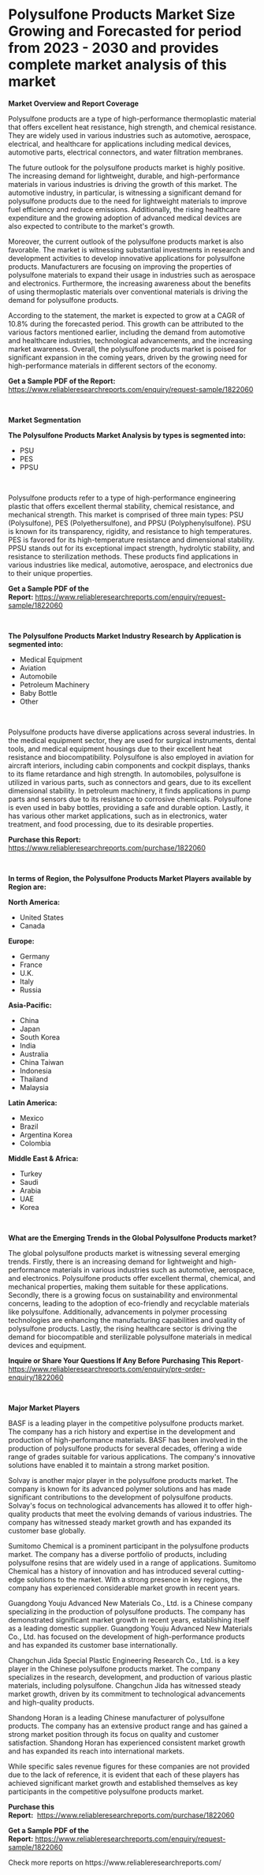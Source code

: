 <p><h1>Polysulfone Products Market Size Growing and Forecasted for period from 2023 - 2030 and provides complete market analysis of this market</h1></p><p><strong>Market Overview and Report Coverage</strong></p>
<p><p>Polysulfone products are a type of high-performance thermoplastic material that offers excellent heat resistance, high strength, and chemical resistance. They are widely used in various industries such as automotive, aerospace, electrical, and healthcare for applications including medical devices, automotive parts, electrical connectors, and water filtration membranes.</p><p>The future outlook for the polysulfone products market is highly positive. The increasing demand for lightweight, durable, and high-performance materials in various industries is driving the growth of this market. The automotive industry, in particular, is witnessing a significant demand for polysulfone products due to the need for lightweight materials to improve fuel efficiency and reduce emissions. Additionally, the rising healthcare expenditure and the growing adoption of advanced medical devices are also expected to contribute to the market's growth.</p><p>Moreover, the current outlook of the polysulfone products market is also favorable. The market is witnessing substantial investments in research and development activities to develop innovative applications for polysulfone products. Manufacturers are focusing on improving the properties of polysulfone materials to expand their usage in industries such as aerospace and electronics. Furthermore, the increasing awareness about the benefits of using thermoplastic materials over conventional materials is driving the demand for polysulfone products.</p><p>According to the statement, the market is expected to grow at a CAGR of 10.8% during the forecasted period. This growth can be attributed to the various factors mentioned earlier, including the demand from automotive and healthcare industries, technological advancements, and the increasing market awareness. Overall, the polysulfone products market is poised for significant expansion in the coming years, driven by the growing need for high-performance materials in different sectors of the economy.</p></p>
<p><strong>Get a Sample PDF of the Report:</strong> <a href="https://www.reliableresearchreports.com/enquiry/request-sample/1822060">https://www.reliableresearchreports.com/enquiry/request-sample/1822060</a></p>
<p>&nbsp;</p>
<p><strong>Market Segmentation</strong></p>
<p><strong>The Polysulfone Products Market Analysis by types is segmented into:</strong></p>
<p><ul><li>PSU</li><li>PES</li><li>PPSU</li></ul></p>
<p>&nbsp;</p>
<p><p>Polysulfone products refer to a type of high-performance engineering plastic that offers excellent thermal stability, chemical resistance, and mechanical strength. This market is comprised of three main types: PSU (Polysulfone), PES (Polyethersulfone), and PPSU (Polyphenylsulfone). PSU is known for its transparency, rigidity, and resistance to high temperatures. PES is favored for its high-temperature resistance and dimensional stability. PPSU stands out for its exceptional impact strength, hydrolytic stability, and resistance to sterilization methods. These products find applications in various industries like medical, automotive, aerospace, and electronics due to their unique properties.</p></p>
<p><strong>Get a Sample PDF of the Report:</strong>&nbsp;<a href="https://www.reliableresearchreports.com/enquiry/request-sample/1822060">https://www.reliableresearchreports.com/enquiry/request-sample/1822060</a></p>
<p>&nbsp;</p>
<p><strong>The Polysulfone Products Market Industry Research by Application is segmented into:</strong></p>
<p><ul><li>Medical Equipment</li><li>Aviation</li><li>Automobile</li><li>Petroleum Machinery</li><li>Baby Bottle</li><li>Other</li></ul></p>
<p>&nbsp;</p>
<p><p>Polysulfone products have diverse applications across several industries. In the medical equipment sector, they are used for surgical instruments, dental tools, and medical equipment housings due to their excellent heat resistance and biocompatibility. Polysulfone is also employed in aviation for aircraft interiors, including cabin components and cockpit displays, thanks to its flame retardance and high strength. In automobiles, polysulfone is utilized in various parts, such as connectors and gears, due to its excellent dimensional stability. In petroleum machinery, it finds applications in pump parts and sensors due to its resistance to corrosive chemicals. Polysulfone is even used in baby bottles, providing a safe and durable option. Lastly, it has various other market applications, such as in electronics, water treatment, and food processing, due to its desirable properties.</p></p>
<p><strong>Purchase this Report:</strong>&nbsp; <a href="https://www.reliableresearchreports.com/purchase/1822060">https://www.reliableresearchreports.com/purchase/1822060</a></p>
<p>&nbsp;</p>
<p><strong>In terms of Region, the Polysulfone Products Market Players available by Region are:</strong></p>
<p>
    <p> <strong> North America: </strong>
        <ul>
            <li>United States</li>
            <li>Canada</li>
        </ul>
        </p> 
    <p> <strong> Europe: </strong>
        <ul>
            <li>Germany</li>
            <li>France</li>
            <li>U.K.</li>
            <li>Italy</li>
            <li>Russia</li>
        </ul>
        </p> 
    <p> <strong> Asia-Pacific: </strong>
        <ul>
            <li>China</li>
            <li>Japan</li>
            <li>South Korea</li>
            <li>India</li>
            <li>Australia</li>
            <li>China Taiwan</li>
            <li>Indonesia</li>
            <li>Thailand</li>
            <li>Malaysia</li>
        </ul>
        </p> 
    <p> <strong> Latin America: </strong>
        <ul>
            <li>Mexico</li>
            <li>Brazil</li>
            <li>Argentina Korea</li>
            <li>Colombia</li>
        </ul>
        </p> 
    <p> <strong> Middle East & Africa: </strong>
        <ul>
            <li>Turkey</li>
            <li>Saudi</li>
            <li>Arabia</li>
            <li>UAE</li>
            <li>Korea</li>
        </ul>
    </p>
    </p>
<p>&nbsp;</p>
<p><strong>What are the Emerging Trends in the Global Polysulfone Products market?</strong></p>
<p><p>The global polysulfone products market is witnessing several emerging trends. Firstly, there is an increasing demand for lightweight and high-performance materials in various industries such as automotive, aerospace, and electronics. Polysulfone products offer excellent thermal, chemical, and mechanical properties, making them suitable for these applications. Secondly, there is a growing focus on sustainability and environmental concerns, leading to the adoption of eco-friendly and recyclable materials like polysulfone. Additionally, advancements in polymer processing technologies are enhancing the manufacturing capabilities and quality of polysulfone products. Lastly, the rising healthcare sector is driving the demand for biocompatible and sterilizable polysulfone materials in medical devices and equipment.</p></p>
<p><strong>Inquire or Share Your Questions If Any Before Purchasing This Report</strong>- <a href="https://www.reliableresearchreports.com/enquiry/pre-order-enquiry/1822060">https://www.reliableresearchreports.com/enquiry/pre-order-enquiry/1822060</a></p>
<p>&nbsp;</p>
<p><strong>Major Market Players</strong></p>
<p><p>BASF is a leading player in the competitive polysulfone products market. The company has a rich history and expertise in the development and production of high-performance materials. BASF has been involved in the production of polysulfone products for several decades, offering a wide range of grades suitable for various applications. The company's innovative solutions have enabled it to maintain a strong market position.</p><p>Solvay is another major player in the polysulfone products market. The company is known for its advanced polymer solutions and has made significant contributions to the development of polysulfone products. Solvay's focus on technological advancements has allowed it to offer high-quality products that meet the evolving demands of various industries. The company has witnessed steady market growth and has expanded its customer base globally.</p><p>Sumitomo Chemical is a prominent participant in the polysulfone products market. The company has a diverse portfolio of products, including polysulfone resins that are widely used in a range of applications. Sumitomo Chemical has a history of innovation and has introduced several cutting-edge solutions to the market. With a strong presence in key regions, the company has experienced considerable market growth in recent years.</p><p>Guangdong Youju Advanced New Materials Co., Ltd. is a Chinese company specializing in the production of polysulfone products. The company has demonstrated significant market growth in recent years, establishing itself as a leading domestic supplier. Guangdong Youju Advanced New Materials Co., Ltd. has focused on the development of high-performance products and has expanded its customer base internationally.</p><p>Changchun Jida Special Plastic Engineering Research Co., Ltd. is a key player in the Chinese polysulfone products market. The company specializes in the research, development, and production of various plastic materials, including polysulfone. Changchun Jida has witnessed steady market growth, driven by its commitment to technological advancements and high-quality products.</p><p>Shandong Horan is a leading Chinese manufacturer of polysulfone products. The company has an extensive product range and has gained a strong market position through its focus on quality and customer satisfaction. Shandong Horan has experienced consistent market growth and has expanded its reach into international markets.</p><p>While specific sales revenue figures for these companies are not provided due to the lack of reference, it is evident that each of these players has achieved significant market growth and established themselves as key participants in the competitive polysulfone products market.</p></p>
<p><strong>Purchase this Report:</strong>&nbsp;&nbsp;<a href="https://www.reliableresearchreports.com/purchase/1822060">https://www.reliableresearchreports.com/purchase/1822060</a></p>
<p></p>
<p><strong>Get a Sample PDF of the Report:</strong>&nbsp;<a href="https://www.reliableresearchreports.com/enquiry/request-sample/1822060">https://www.reliableresearchreports.com/enquiry/request-sample/1822060</a></p>
<p>Check more reports on https://www.reliableresearchreports.com/</p>